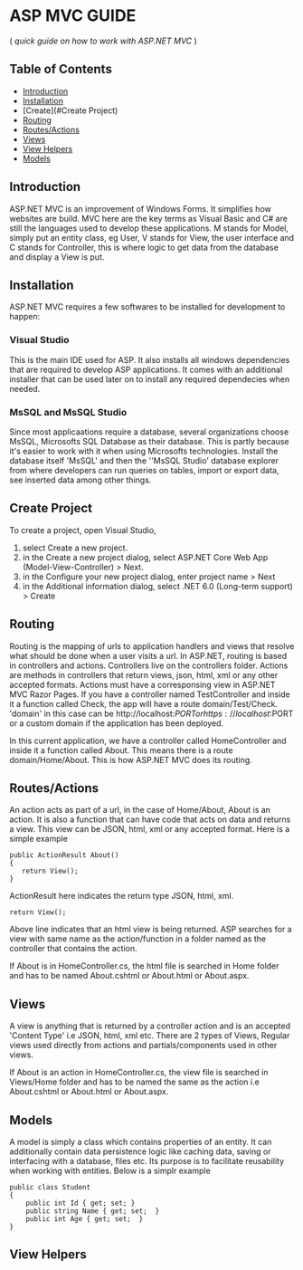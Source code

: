 # ASP MVC GUIDE
( *quick guide on how to work with ASP.NET MVC* )

## Table of Contents

- [Introduction](#introduction)
- [Installation](#install)
- [Create](#Create Project)
- [Routing](#Routing)
- [Routes/Actions](#Route/Action)
- [Views](#Views)
- [View Helpers](#ViewHelpers)
- [Models](#Models)




## Introduction
ASP.NET MVC is an improvement of Windows Forms. It simplifies how websites are build. MVC here are the key terms as Visual Basic and 
C# are still the languages used to develop these applications. 
M stands for Model, simply put an entity class, eg User, V stands for View, the user interface and C stands for Controller, this is where logic
to get data from the database and display a View is put.


## Installation
ASP.NET MVC requires a few softwares to be installed for development to happen:

### Visual Studio
This is the main IDE used for ASP. It also installs all windows dependencies that are required to develop ASP applications. It comes with an additional
installer that can be used later on to install any required dependecies when needed.

### MsSQL and MsSQL Studio
Since most applicaations require a database, several organizations  choose MsSQL, Microsofts SQL Database as their database.
This is partly because it's easier to work with it when using Microsofts technologies. 
Install the database itself 'MsSQL' and then the ''MsSQL Studio' database explorer from where developers can run queries on tables, import or export data, see inserted data among other things.




## Create Project
To create a project, open Visual Studio, 
1. select Create a new project.
2. in the Create a new project dialog, select ASP.NET Core Web App (Model-View-Controller) > Next.
3. in the Configure your new project dialog, enter project name > Next
4. in the Additional information dialog, select .NET 6.0 (Long-term support) > Create


## Routing
Routing is the mapping of urls to application handlers and views that resolve what should be done when a user visits a url.
In ASP.NET, routing is based in controllers and actions. Controllers live on the controllers folder. Actions are methods in controllers that return views, json, html, xml or any other accepted formats.
Actions must have a corresponsing view in ASP.NET MVC Razor Pages. If you have a controller named TestController and inside it a function called Check, the app will have a route domain/Test/Check. 'domain'
in this case can be http://localhost:$PORT or https://localhost:$PORT or a custom domain if the application has been deployed.

In this current application, we have a controller called HomeController and inside it a function called About. This means there is a route domain/Home/About.
This is how ASP.NET MVC does its routing.


## Routes/Actions
An action acts as part of a url, in the case of Home/About, About is an action. It is
also a function that can have code that acts on data and returns a view. This view can
be JSON, html, xml or any accepted format.
Here is a simple example

```
public ActionResult About()
{
   return View();
}
```

ActionResult here indicates the return type JSON, html, xml. 

```
return View();
```
Above line indicates that an html view is being returned. ASP searches for a view with
same name as the action/function in a folder named as the controller that contains the
action.

If About is in HomeController.cs, the html file is searched in Home folder and has to
be named About.cshtml or About.html or About.aspx.


## Views
A view is anything that is returned by a controller action and is an accepted 'Content Type'
i.e JSON, html, xml etc. 
There are 2 types of Views, Regular views used directly from actions and partials/components
used in other views. 


If About is an action in HomeController.cs, the view file is searched in Views/Home folder 
and has to be named the same as the action i.e About.cshtml or About.html or About.aspx.



## Models
A model is simply a class which contains properties of an entity. It can additionally
contain data persistence logic like caching data, saving or interfacing with a database, 
files etc.
Its purpose is to facilitate reusability when working with entities. 
Below is a simplr example

```
public class Student
{
    public int Id { get; set; }
    public string Name { get; set;  }
    public int Age { get; set;  }
}
```


## View Helpers